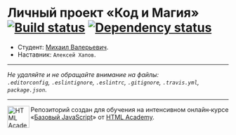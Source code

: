 # Личный проект «Код и Магия» [![Build status][travis-image]][travis-url] [![Dependency status][dependency-image]][dependency-url]

* Студент: [Михаил Валерьевич](https://up.htmlacademy.ru/javascript/5/user/122340).
* Наставник: `Алексей Хапов`.

---

_Не удаляйте и не обращайте внимание на файлы:_<br>
_`.editorconfig`, `.eslintignore`, `.eslintrc`, `.gitignore`, `.travis.yml`, `package.json`._

---

<a href="https://htmlacademy.ru/intensive/javascript"><img align="left" width="50" height="50" title="HTML Academy" src="https://up.htmlacademy.ru/static/img/intensive/javascript/logo-for-github.svg"></a>

Репозиторий создан для обучения на интенсивном онлайн‑курсе «[Базовый JavaScript](https://htmlacademy.ru/intensive/javascript)» от [HTML Academy](https://htmlacademy.ru).

[travis-image]: https://travis-ci.org/htmlacademy-javascript/122340-code-and-magick.svg?branch=master
[travis-url]: https://travis-ci.org/htmlacademy-javascript/122340-code-and-magick
[dependency-image]: https://david-dm.org/htmlacademy-javascript/122340-code-and-magick.svg?style=flat-square
[dependency-url]: https://david-dm.org/htmlacademy-javascript/122340-code-and-magick
